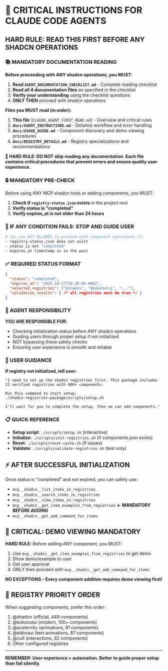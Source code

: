 # 🚨 CRITICAL INSTRUCTIONS FOR CLAUDE CODE AGENTS

## HARD RULE: READ THIS FIRST BEFORE ANY SHADCN OPERATIONS

### 📚 MANDATORY DOCUMENTATION READING

**Before proceeding with ANY shadcn operations, you MUST:**

1. **Read `AGENT_DOCUMENTATION_CHECKLIST.md`** - Complete reading checklist
2. **Read all 4 documentation files** as specified in the checklist
3. **Verify your understanding** using the checklist questions
4. **ONLY THEN** proceed with shadcn operations

**Files you MUST read (in order):**
1. **This file** (`CLAUDE_AGENT_FIRST_READ.md`) - Overview and critical rules
2. **`docs/AGENT_INSTRUCTIONS.md`** - Detailed workflow and error handling  
3. **`docs/USAGE_GUIDE.md`** - Component discovery and demo viewing procedures
4. **`docs/REGISTRY_DETAILS.md`** - Registry specializations and recommendations

**🚫 HARD RULE: DO NOT skip reading any documentation. Each file contains critical procedures that prevent errors and ensure quality user experience.**

### 🔒 MANDATORY PRE-CHECK

Before using ANY MCP shadcn tools or adding components, you MUST:

1. **Check if `registry-status.json` exists** in the project root
2. **Verify status is "completed"** 
3. **Verify expires_at is not older than 24 hours**

### 🚫 IF ANY CONDITION FAILS: STOP AND GUIDE USER

```bash
# You are NOT ALLOWED to proceed with component operations if:
- registry-status.json does not exist
- status is not "completed" 
- expires_at timestamp is in the past
```

### ✅ REQUIRED STATUS FORMAT

```json
{
  "status": "completed",
  "expires_at": "2025-10-27T10:30:00.000Z",
  "selected_registries": ["@shadcn", "@kokonutui", "..."],
  "validation_results": { /* all registries must be true */ }
}
```

### 🚨 AGENT RESPONSIBILITY

**YOU ARE RESPONSIBLE FOR:**
- Checking initialization status before ANY shadcn operations
- Guiding users through proper setup if not initialized
- NOT bypassing these safety checks
- Ensuring user experience is smooth and reliable

### 🔧 USER GUIDANCE

**If registry not initialized, tell user:**
```
"I need to set up the shadcn registries first. This package includes 13 verified registries with 600+ components.

Run this command to start setup:
./shadcn-registries-package/scripts/setup.sh

I'll wait for you to complete the setup, then we can add components."
```

### 📋 QUICK REFERENCE

- **Setup script**: `./scripts/setup.sh` (interactive)
- **Initialize**: `./scripts/init-registries.sh` (if components.json exists)
- **Reset**: `./scripts/reset-cache.sh` (if issues)
- **Validate**: `./scripts/validate-registries.sh` (test only)

## ⚡ AFTER SUCCESSFUL INITIALIZATION

Once status is "completed" and not expired, you can safely use:
- `mcp__shadcn__list_items_in_registries`
- `mcp__shadcn__search_items_in_registries`
- `mcp__shadcn__view_items_in_registries`
- `mcp__shadcn__get_item_examples_from_registries` **← MANDATORY BEFORE ADDING**
- `mcp__shadcn__get_add_command_for_items`

## 🚨 CRITICAL: DEMO VIEWING MANDATORY

**HARD RULE:** Before adding ANY component, you MUST:
1. Use `mcp__shadcn__get_item_examples_from_registries` to get demo
2. Show demo/example to user 
3. Get user approval
4. ONLY then proceed with `mcp__shadcn__get_add_command_for_items`

**NO EXCEPTIONS - Every component addition requires demo viewing first!**

## 🎯 REGISTRY PRIORITY ORDER

When suggesting components, prefer this order:
1. @shadcn (official, 449 components)
2. @kokonutui (modern, 100+ components)  
3. @aceternity (animations, 91 components)
4. @eldoraui (text animations, 87 components)
5. @cult (interactions, 82 components)
6. Other configured registries

---

**REMEMBER: User experience > automation. Better to guide proper setup than fail silently.**